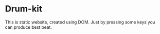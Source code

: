 # Drum-kit
This is static website, created using DOM. Just by pressing some keys you can produce best beat.
